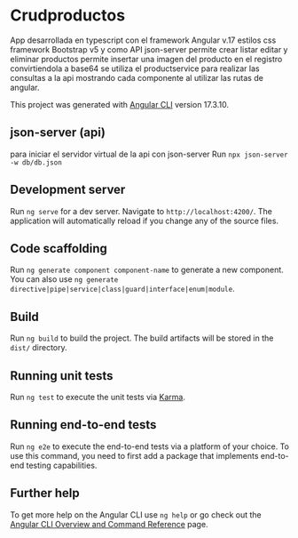 # Crudproductos
App desarrollada en typescript con el framework Angular v.17 estilos css framework Bootstrap v5 y como API json-server
permite crear listar editar y eliminar productos
permite insertar una imagen del producto en el registro convirtiendola a base64
se utiliza el productservice para realizar las consultas a la api
mostrando cada componente al utilizar las rutas de angular.

This project was generated with [Angular CLI](https://github.com/angular/angular-cli) version 17.3.10.


## json-server (api)
para iniciar el servidor virtual de la api con json-server
Run `npx json-server -w db/db.json`
## Development server

Run `ng serve` for a dev server. Navigate to `http://localhost:4200/`. The application will automatically reload if you change any of the source files.

## Code scaffolding

Run `ng generate component component-name` to generate a new component. You can also use `ng generate directive|pipe|service|class|guard|interface|enum|module`.

## Build

Run `ng build` to build the project. The build artifacts will be stored in the `dist/` directory.

## Running unit tests

Run `ng test` to execute the unit tests via [Karma](https://karma-runner.github.io).

## Running end-to-end tests

Run `ng e2e` to execute the end-to-end tests via a platform of your choice. To use this command, you need to first add a package that implements end-to-end testing capabilities.

## Further help

To get more help on the Angular CLI use `ng help` or go check out the [Angular CLI Overview and Command Reference](https://angular.io/cli) page.


